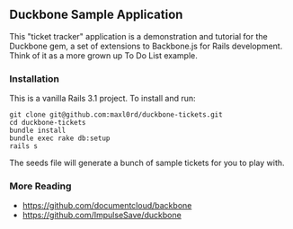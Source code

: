 ## Duckbone Sample Application

This "ticket tracker" application is a demonstration and tutorial for the Duckbone gem, a set of extensions to Backbone.js for Rails development. Think of it as a more grown up To Do List example.

### Installation

This is a vanilla Rails 3.1 project. To install and run:

```
git clone git@github.com:maxl0rd/duckbone-tickets.git
cd duckbone-tickets
bundle install
bundle exec rake db:setup
rails s
```

The seeds file will generate a bunch of sample tickets for you to play with.

### More Reading

- https://github.com/documentcloud/backbone
- https://github.com/ImpulseSave/duckbone
